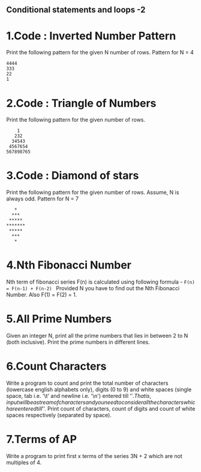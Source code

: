 ## Conditional statements and loops -2

# 1.Code : Inverted Number Pattern
Print the following pattern for the given N number of rows.
Pattern for N = 4
```
4444
333
22
1
```

# 2.Code : Triangle of Numbers
Print the following pattern for the given number of rows.
```
    1
   232
  34543
 4567654
567898765
```
# 3.Code : Diamond of stars

Print the following pattern for the given number of rows.
Assume, N is always odd.
Pattern for N = 7
```
   *
  ***
 *****
*******
 *****
  ***
   *
```
# 4.Nth Fibonacci Number

Nth term of fibonacci series F(n) is calculated using following formula -
    ```F(n) = F(n-1) + F(n-2) ```
Provided N you have to find out the Nth Fibonacci Number. Also F(1) = F(2) = 1.

# 5.All Prime Numbers

Given an integer N, print all the prime numbers that lies in between 2 to N (both inclusive).
Print the prime numbers in different lines.

# 6.Count Characters

Write a program to count and print the total number of characters (lowercase english alphabets only), digits (0 to 9) and white spaces (single space, tab i.e. '\t' and newline i.e. '\n') entered till '$'.
That is, input will be a stream of characters and you need to consider all the characters which are entered till '$'.
Print count of characters, count of digits and count of white spaces respectively (separated by space).

# 7.Terms of AP

Write a program to print first x terms of the series 3N + 2 which are not multiples of 4.